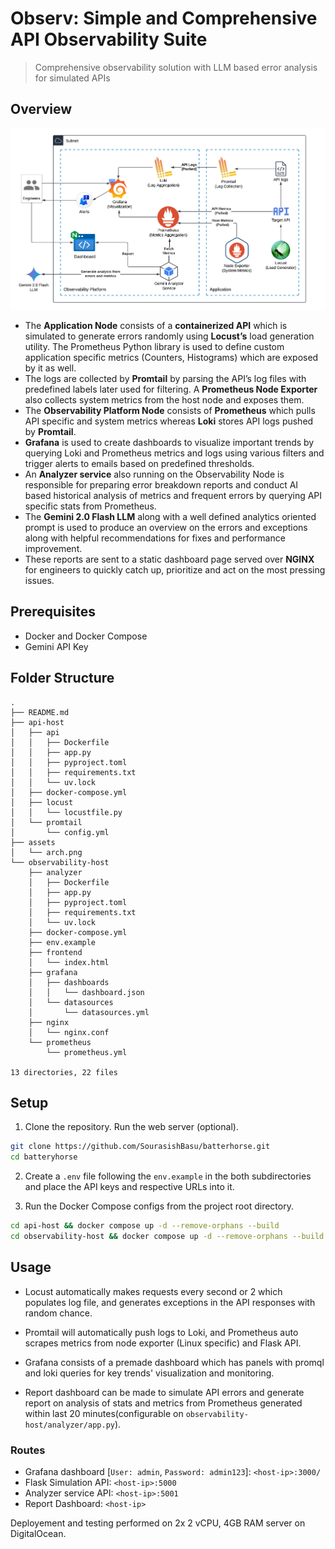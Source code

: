 # Observ: Simple and Comprehensive API Observability Suite

> Comprehensive observability solution with LLM based error analysis for simulated APIs

## Overview

![architecture](./assets/arch.png)

- The **Application Node** consists of a **containerized API** which is simulated to generate errors randomly using **Locust’s** load generation utility. The Prometheus Python library is used to define custom application specific metrics (Counters, Histograms) which are exposed by it as well. 
- The logs are collected by **Promtail** by parsing the API’s log files with predefined labels  later used for filtering. A **Prometheus Node Exporter** also collects system metrics from the host node and exposes them. 
- The **Observability Platform Node** consists of **Prometheus** which pulls API specific and system metrics whereas **Loki** stores API logs pushed by **Promtail**. 
- **Grafana** is used to create dashboards to visualize important trends by querying Loki and Prometheus metrics and logs using various filters and trigger alerts to emails based on predefined thresholds.
- An **Analyzer service** also running on the Observability Node is responsible for preparing error breakdown reports and conduct AI based historical analysis of metrics and frequent errors by querying API specific stats from Prometheus.
- The **Gemini 2.0 Flash LLM** along with a well defined analytics oriented prompt is used to produce an overview on the errors and exceptions along with helpful recommendations for fixes and performance improvement. 
- These reports are sent to a static dashboard page served over **NGINX** for engineers to quickly catch up, prioritize and act on the most pressing issues.

## Prerequisites

- Docker and Docker Compose
- Gemini API Key

## Folder Structure
```
.
├── README.md
├── api-host
│   ├── api
│   │   ├── Dockerfile
│   │   ├── app.py
│   │   ├── pyproject.toml
│   │   ├── requirements.txt
│   │   └── uv.lock
│   ├── docker-compose.yml
│   ├── locust
│   │   └── locustfile.py
│   └── promtail
│       └── config.yml
├── assets
│   └── arch.png
└── observability-host
    ├── analyzer
    │   ├── Dockerfile
    │   ├── app.py
    │   ├── pyproject.toml
    │   ├── requirements.txt
    │   └── uv.lock
    ├── docker-compose.yml
    ├── env.example
    ├── frontend
    │   └── index.html
    ├── grafana
    │   ├── dashboards
    │   │   └── dashboard.json
    │   └── datasources
    │       └── datasources.yml
    ├── nginx
    │   └── nginx.conf
    └── prometheus
        └── prometheus.yml

13 directories, 22 files
```

## Setup

1. Clone the repository. Run the web server (optional).

```bash
git clone https://github.com/SourasishBasu/batterhorse.git
cd batteryhorse
```

2. Create a `.env` file following the `env.example` in the both subdirectories and place the API keys and respective URLs into it.

3. Run the Docker Compose configs from the project root directory.

```bash
cd api-host && docker compose up -d --remove-orphans --build
cd observability-host && docker compose up -d --remove-orphans --build
```

## Usage

- Locust automatically makes requests every second or 2 which populates log file, and generates exceptions in the API responses with random chance. 

- Promtail will automatically push logs to Loki, and Prometheus auto scrapes metrics from node exporter (Linux specific) and Flask API.

- Grafana consists of a premade dashboard which has panels with promql and loki queries for key trends' visualization and monitoring.

- Report dashboard can be made to simulate API errors and generate report on analysis of stats and metrics from Prometheus generated within last 20 minutes(configurable on `observability-host/analyzer/app.py`).

### Routes

- Grafana dashboard [`User: admin`, `Password: admin123`]: `<host-ip>:3000/` 
- Flask Simulation API: `<host-ip>:5000` 
- Analyzer service API: `<host-ip>:5001`
- Report Dashboard: `<host-ip>`


Deployement and testing performed on 2x 2 vCPU, 4GB RAM server on DigitalOcean.